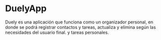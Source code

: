 # DuelyApp
Duely es una aplicación  que funciona como un organizador  personal, en donde se podrá registrar contactos y tareas, actualiza y elimina según las necesidades del usuario final. y tareas personales.
